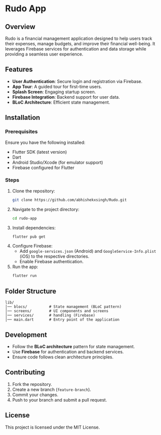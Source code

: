 # Rudo App

## Overview

Rudo is a financial management application designed to help users track their expenses, manage budgets, and improve their financial well-being. It leverages Firebase services for authentication and data storage while providing a seamless user experience.

## Features

- **User Authentication**: Secure login and registration via Firebase.
- **App Tour**: A guided tour for first-time users.
- **Splash Screen**: Engaging startup screen.
- **Firebase Integration**: Backend support for user data.
- **BLoC Architecture**: Efficient state management.

## Installation

### Prerequisites

Ensure you have the following installed:

- Flutter SDK (latest version)
- Dart
- Android Studio/Xcode (for emulator support)
- Firebase configured for Flutter

### Steps

1. Clone the repository:
   ```sh
   git clone https://github.com/abhishekxsingh/Rudo.git
   ```
2. Navigate to the project directory:
   ```sh
   cd rudo-app
   ```
3. Install dependencies:
   ```sh
   flutter pub get
   ```
4. Configure Firebase:
   - Add `google-services.json` (Android) and `GoogleService-Info.plist` (iOS) to the respective directories.
   - Enable Firebase authentication.
5. Run the app:
   ```sh
   flutter run
   ```

## Folder Structure

```
lib/
│── blocs/          # State management (BLoC pattern)
│── screens/        # UI components and screens
│── services/       # handling (Firebase)
│── main.dart       # Entry point of the application
```

## Development

- Follow the **BLoC architecture** pattern for state management.
- Use **Firebase** for authentication and backend services.
- Ensure code follows clean architecture principles.

## Contributing

1. Fork the repository.
2. Create a new branch (`feature-branch`).
3. Commit your changes.
4. Push to your branch and submit a pull request.

## License

This project is licensed under the MIT License.

